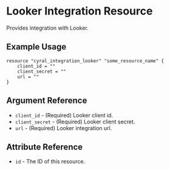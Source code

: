 # Looker Integration Resource

Provides integration with Looker.

## Example Usage

```hcl
resource "cyral_integration_looker" "some_resource_name" {
    client_id = ""
    client_secret = ""
    url = ""
}
```

## Argument Reference

- `client_id` - (Required) Looker client id.
- `client_secret` - (Required) Looker client secret.
- `url` - (Required) Looker integration url.

## Attribute Reference

- `id` - The ID of this resource.
